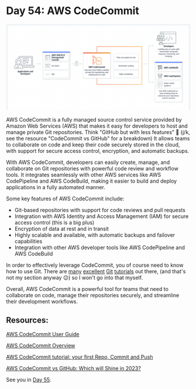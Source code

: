 # Day 54: AWS CodeCommit

![](images/day54-01.png)

AWS CodeCommit is a fully managed source control service provided by Amazon Web Services (AWS) that makes it easy for developers to host and manage private Git repositories. Think "GitHub but with less features" 🤣 (j/k, see the resource "CodeCommit vs GitHub" for a breakdown) It allows teams to collaborate on code and keep their code securely stored in the cloud, with support for secure access control, encryption, and automatic backups.

With AWS CodeCommit, developers can easily create, manage, and collaborate on Git repositories with powerful code review and workflow tools. It integrates seamlessly with other AWS services like AWS CodePipeline and AWS CodeBuild, making it easier to build and deploy applications in a fully automated manner.

Some key features of AWS CodeCommit include:

- Git-based repositories with support for code reviews and pull requests
- Integration with AWS Identity and Access Management (IAM) for secure access control (this is a big plus)
- Encryption of data at rest and in transit
- Highly scalable and available, with automatic backups and failover capabilities
- Integration with other AWS developer tools like AWS CodePipeline and AWS CodeBuild

In order to effectively leverage CodeCommit, you of course need to know how to use Git. There are [many](https://www.youtube.com/playlist?list=PL2rC-8e38bUXloBOYChAl0EcbbuVjbE3t) [excellent](https://youtu.be/tRZGeaHPoaw) [Git](https://youtu.be/USjZcfj8yxE) [tutorials](https://youtu.be/RGOj5yH7evk) out there, (and that's not my section anyway 😉) so I won't go into that myself.

Overall, AWS CodeCommit is a powerful tool for teams that need to collaborate on code, manage their repositories securely, and streamline their development workflows.

## Resources: 

[AWS CodeCommit User Guide](https://docs.aws.amazon.com/codecommit/latest/userguide/welcome.html)

[AWS CodeCommit Overview](https://youtu.be/5kFmfgFYOx4)

[AWS CodeCommit tutorial: your first Repo, Commit and Push](https://youtu.be/t7M8pHCh5Xs)

[AWS CodeCommit vs GitHub: Which will Shine in 2023?](https://appwrk.com/aws-codecommit-vs-github)

See you in [Day 55](day55.md).
